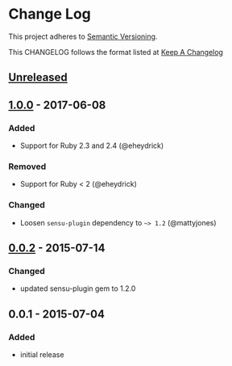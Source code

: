 # Change Log
This project adheres to [Semantic Versioning](http://semver.org/).

This CHANGELOG follows the format listed at [Keep A Changelog](http://keepachangelog.com/)

## [Unreleased]

## [1.0.0] - 2017-06-08
### Added
- Support for Ruby 2.3 and 2.4 (@eheydrick)

### Removed
- Support for Ruby < 2 (@eheydrick)

### Changed
- Loosen `sensu-plugin` dependency to `~> 1.2` (@mattyjones)

## [0.0.2] - 2015-07-14
### Changed
- updated sensu-plugin gem to 1.2.0

## 0.0.1 - 2015-07-04
### Added
- initial release

[Unreleased]: https://github.com/sensu-plugins/sensu-plugins-pacemaker/compare/1.0.0...HEAD
[1.0.0]: https://github.com/sensu-plugins/sensu-plugins-pacemaker/compare/0.0.2...1.0.0
[0.0.2]: https://github.com/sensu-plugins/sensu-plugins-pacemaker/compare/0.0.1...0.0.2
